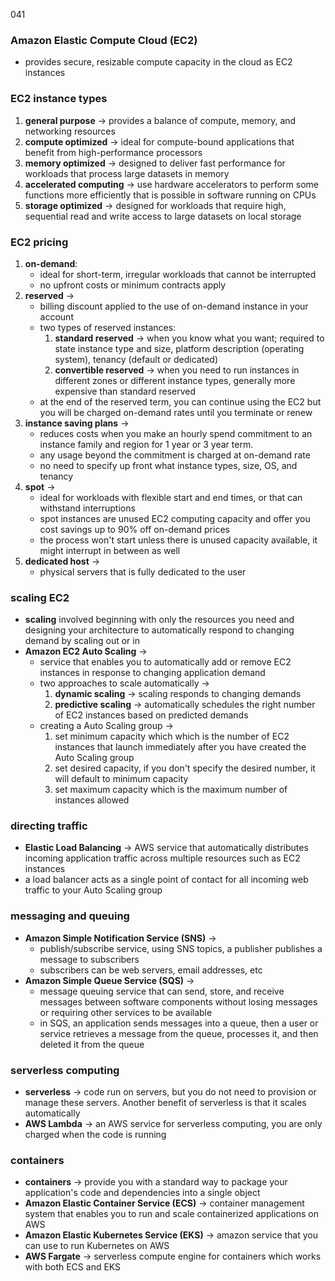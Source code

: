041
### Amazon Elastic Compute Cloud (EC2)
- provides secure, resizable compute capacity in the cloud as EC2 instances 
### EC2 instance types
1. **general purpose** -> provides a balance of compute, memory, and networking resources
2. **compute optimized** -> ideal for compute-bound applications that benefit from high-performance processors
3. **memory optimized** -> designed to deliver fast performance for workloads that process large datasets in memory
4. **accelerated computing** -> use hardware accelerators to perform some functions more efficiently that is possible in software running on CPUs
5. **storage optimized** -> designed for workloads that require high, sequential read and write access to large datasets on local storage
### EC2 pricing
1. **on-demand**:
	- ideal for short-term, irregular workloads that cannot be interrupted
	- no upfront costs or minimum contracts apply
2. **reserved** -> 
	- billing discount applied to the use of on-demand instance in your account
	- two types of reserved instances:
		1. **standard reserved** -> when you know what you want; required to state instance type and size, platform description (operating system), tenancy (default or dedicated)
		2. **convertible reserved** -> when you need to run instances in different zones or different instance types, generally more expensive than standard reserved
	- at the end of the reserved term, you can continue using the EC2 but you will be charged on-demand rates until you terminate or renew
3. **instance saving plans** -> 
	- reduces costs when you make an hourly spend commitment to an instance family and region for 1 year or 3 year term.
	- any usage beyond the commitment is charged at on-demand rate
	- no need to specify up front what instance types, size, OS, and tenancy
4. **spot** -> 
	- ideal for workloads with flexible start and end times, or that can withstand interruptions
	- spot instances are unused EC2 computing capacity and offer you cost savings up to 90% off on-demand prices
	- the process won't start unless there is unused capacity available, it might interrupt in between as well
5. **dedicated host** -> 
	- physical servers that is fully dedicated to the user

### scaling EC2
- **scaling** involved beginning with only the resources you need and designing your architecture to automatically respond to changing demand by scaling out or in
- **Amazon EC2 Auto Scaling** -> 
	- service that enables you to automatically add or remove EC2 instances in response to changing application demand
	- two approaches to scale automatically -> 
		1. **dynamic scaling** -> scaling responds to changing demands
		2. **predictive scaling** -> automatically schedules the right number of EC2 instances based on predicted demands
	- creating a Auto Scaling group -> 
		1. set minimum capacity which which is the number of EC2 instances that launch immediately after you have created the Auto Scaling group
		2. set desired capacity, if you don't specify the desired number, it will default to minimum capacity
		3. set maximum capacity which is the maximum number of instances allowed
### directing traffic
 - **Elastic Load Balancing** -> AWS service that automatically distributes incoming application traffic across multiple resources such as EC2 instances
 - a load balancer acts as a single point of contact for all incoming web traffic to your Auto Scaling group

### messaging and queuing
- **Amazon Simple Notification Service (SNS)** -> 
	- publish/subscribe service, using SNS topics, a publisher publishes a message to subscribers
	- subscribers can be web servers, email addresses, etc
- **Amazon Simple Queue Service (SQS)** -> 
	- message queuing service that can send, store, and receive messages between software components without losing messages or requiring other services to be available
	- in SQS, an application sends messages into a queue, then a user or service retrieves a message from the queue, processes it, and then deleted it from the queue

### serverless computing
- **serverless** -> code run on servers, but you do not need to provision or manage these servers. Another benefit of serverless is that it scales automatically
- **AWS Lambda** -> an AWS service for serverless computing, you are only charged when the code is running

### containers
- **containers** -> provide you with a standard way to package your application's code and dependencies into a single object
- **Amazon Elastic Container Service (ECS)** -> container management system that enables you to run and scale containerized applications on AWS
- **Amazon Elastic Kubernetes Service (EKS)** -> amazon service that you can use to run Kubernetes on AWS
- **AWS Fargate** -> serverless compute engine for containers which works with both ECS and EKS